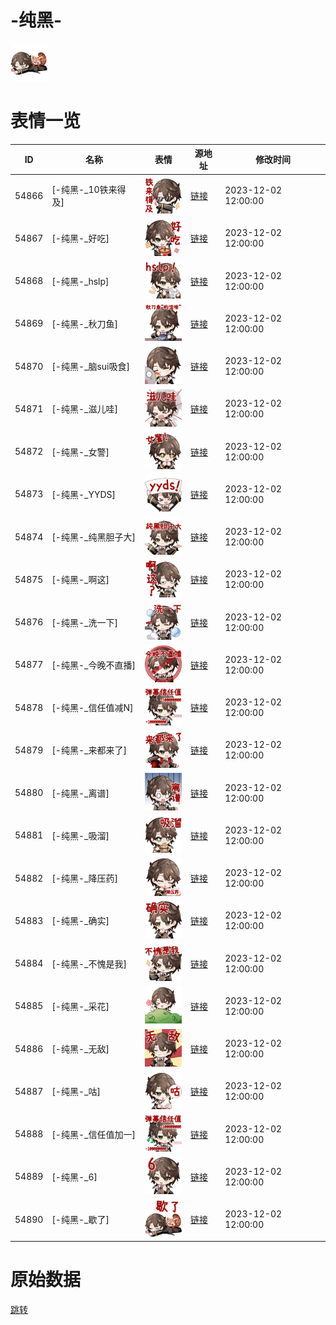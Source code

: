 # -纯黑-

<img src="./cover.png" height="60" alt="cover" />

# 表情一览

|ID|名称|表情|源地址|修改时间|
|----|----|----|----|----|
|54866|[-纯黑-_10铁来得及]|<img src="./pic/054866_%5B-纯黑-_10铁来得及%5D.png" height="60" alt="10铁来得及"/>|[链接](https://i0.hdslb.com/bfs/garb/f39e3bcb4e655ebdd9c5c2b3a4c9691306e4f9af.png)|2023-12-02 12:00:00|
|54867|[-纯黑-_好吃]|<img src="./pic/054867_%5B-纯黑-_好吃%5D.png" height="60" alt="好吃"/>|[链接](https://i0.hdslb.com/bfs/garb/72e7a72c52ce3c9cc78ba79e1830ce3bd447090f.png)|2023-12-02 12:00:00|
|54868|[-纯黑-_hslp]|<img src="./pic/054868_%5B-纯黑-_hslp%5D.png" height="60" alt="hslp"/>|[链接](https://i0.hdslb.com/bfs/garb/1586db41820659251e2f484e9ae5655a7626647d.png)|2023-12-02 12:00:00|
|54869|[-纯黑-_秋刀鱼]|<img src="./pic/054869_%5B-纯黑-_秋刀鱼%5D.png" height="60" alt="秋刀鱼"/>|[链接](https://i0.hdslb.com/bfs/garb/dca51fbaad9a40aac166eeb9951ddae424f8f9b5.png)|2023-12-02 12:00:00|
|54870|[-纯黑-_脑sui吸食]|<img src="./pic/054870_%5B-纯黑-_脑sui吸食%5D.png" height="60" alt="脑sui吸食"/>|[链接](https://i0.hdslb.com/bfs/garb/25accb7539076127946cec9904fa173bf19e3a03.png)|2023-12-02 12:00:00|
|54871|[-纯黑-_滋儿哇]|<img src="./pic/054871_%5B-纯黑-_滋儿哇%5D.png" height="60" alt="滋儿哇"/>|[链接](https://i0.hdslb.com/bfs/garb/283cfb602700c036305a2e34adc9fc7fc29a028f.png)|2023-12-02 12:00:00|
|54872|[-纯黑-_女警]|<img src="./pic/054872_%5B-纯黑-_女警%5D.png" height="60" alt="女警"/>|[链接](https://i0.hdslb.com/bfs/garb/e33af6e776d96b82d7faae2c2ecae976eb79c94a.png)|2023-12-02 12:00:00|
|54873|[-纯黑-_YYDS]|<img src="./pic/054873_%5B-纯黑-_YYDS%5D.png" height="60" alt="YYDS"/>|[链接](https://i0.hdslb.com/bfs/garb/f51016a62bfb953cad48c39248fa20c026c74317.png)|2023-12-02 12:00:00|
|54874|[-纯黑-_纯黑胆子大]|<img src="./pic/054874_%5B-纯黑-_纯黑胆子大%5D.png" height="60" alt="纯黑胆子大"/>|[链接](https://i0.hdslb.com/bfs/garb/2ae3fa69e175bf55c949f1eecc7b75b7e850a469.png)|2023-12-02 12:00:00|
|54875|[-纯黑-_啊这]|<img src="./pic/054875_%5B-纯黑-_啊这%5D.png" height="60" alt="啊这"/>|[链接](https://i0.hdslb.com/bfs/garb/b5f651a3a283cc45af139bee77d5c4d6d6a9e7c2.png)|2023-12-02 12:00:00|
|54876|[-纯黑-_洗一下]|<img src="./pic/054876_%5B-纯黑-_洗一下%5D.png" height="60" alt="洗一下"/>|[链接](https://i0.hdslb.com/bfs/garb/13bae16e04960f01693f5d2e140ad455ec6210ed.png)|2023-12-02 12:00:00|
|54877|[-纯黑-_今晚不直播]|<img src="./pic/054877_%5B-纯黑-_今晚不直播%5D.png" height="60" alt="今晚不直播"/>|[链接](https://i0.hdslb.com/bfs/garb/24bb8e64a221fc911d085916866e509a9d475ae0.png)|2023-12-02 12:00:00|
|54878|[-纯黑-_信任值减N]|<img src="./pic/054878_%5B-纯黑-_信任值减N%5D.png" height="60" alt="信任值减N"/>|[链接](https://i0.hdslb.com/bfs/garb/74d98a788e391e72a99700992783b2f6ec296f9e.png)|2023-12-02 12:00:00|
|54879|[-纯黑-_来都来了]|<img src="./pic/054879_%5B-纯黑-_来都来了%5D.png" height="60" alt="来都来了"/>|[链接](https://i0.hdslb.com/bfs/garb/b75fd21b703f97d5aa519974861af1dfaae05a8f.png)|2023-12-02 12:00:00|
|54880|[-纯黑-_离谱]|<img src="./pic/054880_%5B-纯黑-_离谱%5D.png" height="60" alt="离谱"/>|[链接](https://i0.hdslb.com/bfs/garb/214974561379f3bb08a4e4b9dc0de2cbbf6a3df1.png)|2023-12-02 12:00:00|
|54881|[-纯黑-_吸溜]|<img src="./pic/054881_%5B-纯黑-_吸溜%5D.png" height="60" alt="吸溜"/>|[链接](https://i0.hdslb.com/bfs/garb/158b213ca90e12ca5f8cead6de64b98802c63731.png)|2023-12-02 12:00:00|
|54882|[-纯黑-_降压药]|<img src="./pic/054882_%5B-纯黑-_降压药%5D.png" height="60" alt="降压药"/>|[链接](https://i0.hdslb.com/bfs/garb/220c7562df4b32f48efa4a0fcda4a53fd13a9db4.png)|2023-12-02 12:00:00|
|54883|[-纯黑-_确实]|<img src="./pic/054883_%5B-纯黑-_确实%5D.png" height="60" alt="确实"/>|[链接](https://i0.hdslb.com/bfs/garb/e3ca62e297cd0c6d48523ffcccdf85f56161a9f0.png)|2023-12-02 12:00:00|
|54884|[-纯黑-_不愧是我]|<img src="./pic/054884_%5B-纯黑-_不愧是我%5D.png" height="60" alt="不愧是我"/>|[链接](https://i0.hdslb.com/bfs/garb/1972e849da1a6d7f43d4fb2abab8b97d7de808d3.png)|2023-12-02 12:00:00|
|54885|[-纯黑-_采花]|<img src="./pic/054885_%5B-纯黑-_采花%5D.png" height="60" alt="采花"/>|[链接](https://i0.hdslb.com/bfs/garb/afb8189d8abfac5800e8b0e42f5a632aa813a3e1.png)|2023-12-02 12:00:00|
|54886|[-纯黑-_无敌]|<img src="./pic/054886_%5B-纯黑-_无敌%5D.png" height="60" alt="无敌"/>|[链接](https://i0.hdslb.com/bfs/garb/ec33206405befd37abb0947e2815db012f67a21c.png)|2023-12-02 12:00:00|
|54887|[-纯黑-_咕]|<img src="./pic/054887_%5B-纯黑-_咕%5D.png" height="60" alt="咕"/>|[链接](https://i0.hdslb.com/bfs/garb/03c7c974a737096d8cd49928a4ec3f19b6d6fe39.png)|2023-12-02 12:00:00|
|54888|[-纯黑-_信任值加一]|<img src="./pic/054888_%5B-纯黑-_信任值加一%5D.png" height="60" alt="信任值加一"/>|[链接](https://i0.hdslb.com/bfs/garb/0ea363d1386534f2bedf3553231cc1e2b8c0fc61.png)|2023-12-02 12:00:00|
|54889|[-纯黑-_6]|<img src="./pic/054889_%5B-纯黑-_6%5D.png" height="60" alt="6"/>|[链接](https://i0.hdslb.com/bfs/garb/8f65dc57dd82e4f859019d0cf064cf0e03304729.png)|2023-12-02 12:00:00|
|54890|[-纯黑-_歇了]|<img src="./pic/054890_%5B-纯黑-_歇了%5D.png" height="60" alt="歇了"/>|[链接](https://i0.hdslb.com/bfs/garb/fd0914533ce3a2966e7fbddee73df98b0a4ac65b.png)|2023-12-02 12:00:00|

# 原始数据

[跳转](./raw.json)

